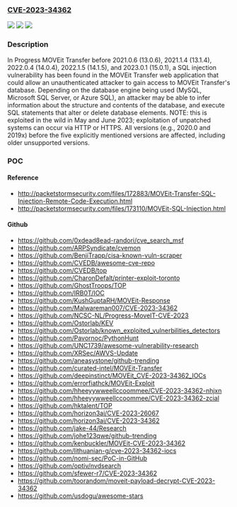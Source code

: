 ### [CVE-2023-34362](https://cve.mitre.org/cgi-bin/cvename.cgi?name=CVE-2023-34362)
![](https://img.shields.io/static/v1?label=Product&message=n%2Fa&color=blue)
![](https://img.shields.io/static/v1?label=Version&message=n%2Fa&color=blue)
![](https://img.shields.io/static/v1?label=Vulnerability&message=n%2Fa&color=brighgreen)

### Description

In Progress MOVEit Transfer before 2021.0.6 (13.0.6), 2021.1.4 (13.1.4), 2022.0.4 (14.0.4), 2022.1.5 (14.1.5), and 2023.0.1 (15.0.1), a SQL injection vulnerability has been found in the MOVEit Transfer web application that could allow an unauthenticated attacker to gain access to MOVEit Transfer's database. Depending on the database engine being used (MySQL, Microsoft SQL Server, or Azure SQL), an attacker may be able to infer information about the structure and contents of the database, and execute SQL statements that alter or delete database elements. NOTE: this is exploited in the wild in May and June 2023; exploitation of unpatched systems can occur via HTTP or HTTPS. All versions (e.g., 2020.0 and 2019x) before the five explicitly mentioned versions are affected, including older unsupported versions.

### POC

#### Reference
- http://packetstormsecurity.com/files/172883/MOVEit-Transfer-SQL-Injection-Remote-Code-Execution.html
- http://packetstormsecurity.com/files/173110/MOVEit-SQL-Injection.html

#### Github
- https://github.com/0xdead8ead-randori/cve_search_msf
- https://github.com/ARPSyndicate/cvemon
- https://github.com/BenjiTrapp/cisa-known-vuln-scraper
- https://github.com/CVEDB/awesome-cve-repo
- https://github.com/CVEDB/top
- https://github.com/CharonDefalt/printer-exploit-toronto
- https://github.com/GhostTroops/TOP
- https://github.com/IRB0T/IOC
- https://github.com/KushGuptaRH/MOVEit-Response
- https://github.com/Malwareman007/CVE-2023-34362
- https://github.com/NCSC-NL/Progress-MoveIT-CVE-2023
- https://github.com/Ostorlab/KEV
- https://github.com/Ostorlab/known_exploited_vulnerbilities_detectors
- https://github.com/Pavornoc/PythonHunt
- https://github.com/UNC1739/awesome-vulnerability-research
- https://github.com/XRSec/AWVS-Update
- https://github.com/aneasystone/github-trending
- https://github.com/curated-intel/MOVEit-Transfer
- https://github.com/deepinstinct/MOVEit_CVE-2023-34362_IOCs
- https://github.com/errorfiathck/MOVEit-Exploit
- https://github.com/hheeyywweellccoommee/CVE-2023-34362-nhjxn
- https://github.com/hheeyywweellccoommee/CVE-2023-34362-zcial
- https://github.com/hktalent/TOP
- https://github.com/horizon3ai/CVE-2023-26067
- https://github.com/horizon3ai/CVE-2023-34362
- https://github.com/jake-44/Research
- https://github.com/johe123qwe/github-trending
- https://github.com/kenbuckler/MOVEit-CVE-2023-34362
- https://github.com/lithuanian-g/cve-2023-34362-iocs
- https://github.com/nomi-sec/PoC-in-GitHub
- https://github.com/optiv/nvdsearch
- https://github.com/sfewer-r7/CVE-2023-34362
- https://github.com/toorandom/moveit-payload-decrypt-CVE-2023-34362
- https://github.com/usdogu/awesome-stars


